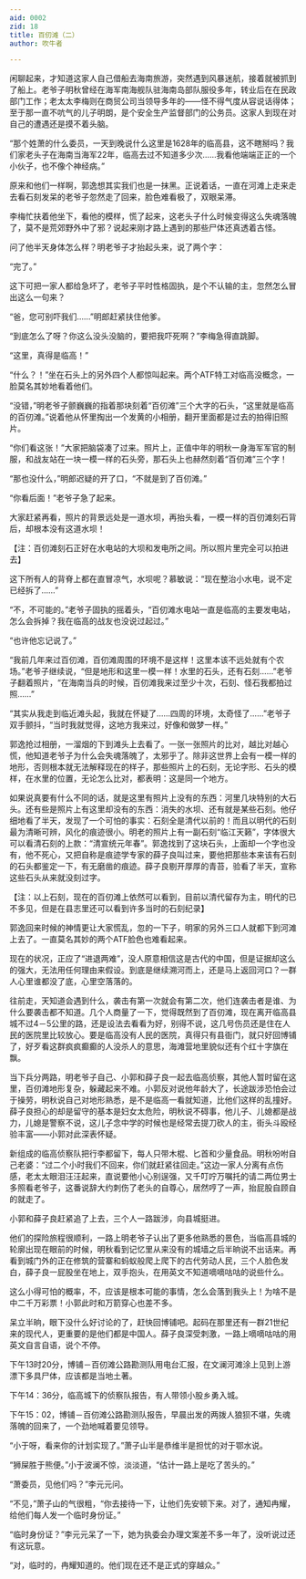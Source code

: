 ```yaml
---
aid: 0002
zid: 18
title: 百仞滩（二）
author: 吹牛者

---
```




  闲聊起来，才知道这家人自己借船去海南旅游，突然遇到风暴迷航，接着就被抓到了船上。老爷子明秋曾经在海军南海舰队驻海南岛部队服役多年，转业后在在民政部门工作；老太太李梅则在商贸公司当领导多年的——怪不得气度从容说话得体；至于那一直不吭气的儿子明朗，是个安全生产监督部门的公务员。这家人到现在对自己的遭遇还是摸不着头脑。

  “那个姓萧的什么委员，一天到晚说什么这里是1628年的临高县，这不瞎掰吗？我们家老头子在海南当海军22年，临高去过不知道多少次……我看他端端正正的一个小伙子，也不像个神经病。”

  原来和他们一样啊，郭逸想其实我们也是一抹黑。正说着话，一直在河滩上走来走去看石刻发呆的老爷子忽然走了回来，脸色难看极了，双眼呆滞。

  李梅忙扶着他坐下，看他的模样，慌了起来，这老头子什么时候变得这么失魂落魄了，莫不是荒郊野外中了邪？说起来刚才路上遇到的那些尸体还真透着古怪。

  问了他半天身体怎么样？明老爷子才抬起头来，说了两个字：

  “完了。”

  这下可把一家人都给急坏了，老爷子平时性格固执，是个不认输的主，忽然怎么冒出这么一句来？

  “爸，您可别吓我们……”明郎赶紧扶住他爹。

  “到底怎么了呀？你这么没头没脑的，要把我吓死啊？”李梅急得直跳脚。

  “这里，真得是临高！”

  “什么？！”坐在石头上的另外四个人都惊叫起来。两个ATF特工对临高没概念，一脸莫名其妙地看着他们。

  “没错，”明老爷子颤巍巍的指着那块刻着“百仞滩”三个大字的石头，“这里就是临高的百仞滩。”说着他从怀里掏出一个发黄的小相册，翻开里面都是过去的拍得旧照片。

  “你们看这张！”大家把脑袋凑了过来。照片上，正值中年的明秋一身海军军官的制服，和战友站在一块一模一样的石头旁，那石头上也赫然刻着“百仞滩”三个字！

  “那也没什么，”明郎迟疑的开了口，“不就是到了百仞滩。”

  “你看后面！”老爷子急了起来。

  大家赶紧再看，照片的背景远处是一道水坝，再抬头看，一模一样的百仞滩刻石背后，却根本没有这道水坝！

  【注：百仞滩刻石正好在水电站的大坝和发电所之间。所以照片里完全可以拍进去】

  这下所有人的背脊上都在直冒凉气，水坝呢？慕敏说：“现在整治小水电，说不定已经拆了……”

  “不，不可能的。”老爷子固执的摇着头，“百仞滩水电站一直是临高的主要发电站，怎么会拆掉？我在临高的战友也没说过起过。”

  “也许他忘记说了。”

  “我前几年来过百仞滩，百仞滩周围的环境不是这样！这里本该不远处就有个农场。”老爷子继续说，“但是地形和这里一模一样！水里的石头，还有石刻……”老爷子翻着照片，“在海南当兵的时候，百仞滩我来过至少十次，石刻、怪石我都拍过照……”

  “其实从我走到临近滩头起，我就在怀疑了……四周的环境，太奇怪了……”老爷子双手颤抖，“当时我就觉得，这地方我来过，好像和做梦一样。”

  郭逸抢过相册，一溜烟的下到滩头上去看了。一张一张照片的比对，越比对越心慌，他知道老爷子为什么会失魂落魄了，太邪乎了。除非这世界上会有一模一样的地形，否则根本就无法解释现在的样子，那些照片上的石刻，无论字形、石头的模样，在水里的位置，无论怎么比对，都表明：这是同一个地方。

  如果说真要有什么不同的话，就是这里有照片上没有的东西：河里几块特别的大石头。还有些是照片上有这里却没有的东西：消失的水坝、还有就是某些石刻。他仔细地看了半天，发现了一个可怕的事实：石刻全是清代以前的！而且以明代的石刻最为清晰可辨，风化的痕迹很小。明老的照片上有一副石刻“临江天籁”，字体很大可以看清石刻的上款：“清宣统元年春”。郭逸找到了这块石头，上面却一个字也没有，他不死心，又把自称是痕迹学专家的薛子良叫过来，要他把那些本来该有石刻的石头都鉴定一下，有无磨凿的痕迹。薛子良剔开厚厚的青苔，验看了半天，宣称这些石头从来就没刻过字。

  【注：以上石刻，现在的百仞滩上依然可以看到，目前以清代留存为主，明代的已不多见，但是在县志里还可以看到许多当时的石刻纪录】

  郭逸回来时候的神情更让大家慌乱，忽的一下子，明家的另外三口人就都下到河滩上去了。一直莫名其妙的两个ATF脸色也难看起来。

  现在的状况，正应了“进退两难”，没人原意相信这是古代的中国，但是证据却这么的强大，无法用任何理由来假设。到底是继续溯河而上，还是马上返回河口？一群人心里谁都没了底，心里空落落的。

  往前走，天知道会遇到什么，袭击有第一次就会有第二次，他们连袭击者是谁、为什么要袭击都不知道。几个人商量了一下，觉得既然到了百仞滩，现在离开临高县城不过4－5公里的路，还是设法去看看为好，别得不说，这几号伤员还是住在人民的医院里比较放心。要是临高没有人民的医院，真得只有县衙门，就只好回博铺了，好歹看这群疯疯癫癫的人没杀人的意思，海滩营地里貌似还有个红十字旗在飘。

  当下兵分两路，明老爷子自己、小郭和薛子良一起去临高侦察，其他人暂时留在这里，百仞滩地形复杂，躲藏起来不难。小郭反对说他年龄大了，长途跋涉恐怕会过于操劳，明秋说自己对地形熟悉，是不是临高一看就知道，比他们这样的乱撞好。薛子良担心的却是留守的基本是妇女太危险，明秋说不碍事，他儿子、儿媳都是战力，儿媳是警察不说，这儿子念中学的时候也是经常去提刀砍人的主，街头斗殴经验丰富——小郭对此深表怀疑。

  新组成的临高侦察队把行李都留下，每人只带木棍、匕首和少量食品。明秋吩咐自己老婆：“过二个小时我们不回来，你们就赶紧往回走。”这边一家人分离有点伤感，老太太眼泪汪汪起来，直说要他小心别逞强，又千叮咛万嘱托的请二两位男士多照看老爷子，这番说辞大约刺伤了老头的自尊心，居然哼了一声，抬屁股自顾自的就走了。

  小郭和薛子良赶紧追了上去，三个人一路跋涉，向县城挺进。

  他们的探险旅程很顺利，一路上明老爷子认出了更多他熟悉的景色，当临高县城的轮廓出现在眼前的时候，明秋看到记忆里从来没有的城墙之后半晌说不出话来。再看到城门外的正在修筑的营寨和蚂蚁般爬上爬下的古代劳动人民，三个人脸色发白，薛子良一屁股坐在地上，双手抱头，在用英文不知道嘀嘀咕咕的说些什么。

  这么小得可怕的概率，不，应该是根本可能的事情，怎么会落到我头上！为啥不是中二千万彩票！小郭此时和万箭穿心也差不多。

  呆立半晌，眼下没什么好讨论的了，赶快回博铺吧。起码在那里还有一群21世纪来的现代人，更重要的是他们都是中国人。薛子良深受刺激，一路上嘀嘀咕咕的用英文自言自语，说个不停。

  下午13时20分，博铺－百仞滩公路勘测队用电台汇报，在文澜河滩涂上见到上游漂下多具尸体，应该都是当地土著。

  下午14：36分，临高城下的侦察队报告，有人带领小股乡勇入城。

  下午15：02，博铺－百仞滩公路勘测队报告，早晨出发的两拨人狼狈不堪，失魂落魄的回来了，一个劲地喊着要见领导。

  “小于呀，看来你的计划实现了。”萧子山半是恭维半是担忧的对于鄂水说。

  “狮屎胜于熊便。”小于波澜不惊，淡淡道，“估计一路上是吃了苦头的。”

  “萧委员，见他们吗？”李元元问。

  “不见，”萧子山的气很粗，“你去接待一下，让他们先安顿下来。对了，通知冉耀，给他们每人发一个临时身份证。”

  “临时身份证？”李元元呆了一下，她为执委会办理文案差不多一年了，没听说过还有这玩意。

  “对，临时的，冉耀知道的。他们现在还不是正式的穿越众。”



